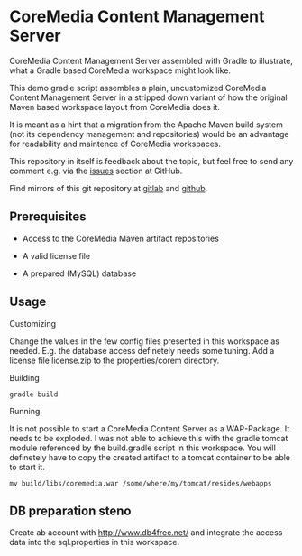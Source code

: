 # CoreMedia Content Management Server

CoreMedia Content Management Server assembled with Gradle to illustrate, what a 
Gradle based CoreMedia workspace might look like.

This demo gradle script assembles a plain, uncustomized CoreMedia Content 
Management Server in a stripped down variant of how the original Maven based 
workspace layout from CoreMedia does it.

It is meant as a hint that a migration from the Apache Maven build system (not 
its dependency management and repositories) would be an advantage for 
readability and maintence of CoreMedia workspaces.

This repository in itself is feedback about the topic, but feel free to send
any comment e.g. via the [issues][issues] section at GitHub.

Find mirrors of this git repository at [gitlab][gitlab] and [github][github].


## Prerequisites

- Access to the CoreMedia Maven artifact repositories

- A valid license file

- A prepared (MySQL) database


## Usage

Customizing

Change the values in the few config files presented in this workspace as needed. 
E.g. the database access definetely needs some tuning. Add a license file license.zip 
to the properties/corem directory.

Building

```
gradle build
```

Running

It is not possible to start a CoreMedia Content Server as a WAR-Package. It needs 
to be exploded. I was not able to achieve this with the gradle tomcat module referenced 
by the build.gradle script in this workspace. You will definetely have to copy the 
created artifact to a tomcat container to be able to start it.

```
mv build/libs/coremedia.war /some/where/my/tomcat/resides/webapps
```


## DB preparation steno

Create ab account with http://www.db4free.net/ and integrate the access data into 
the sql.properties in this workspace.


[issues]: https://github.com/mgoellnitz/cm-cms-webapp/issues
[github]: https://github.com/mgoellnitz/cm-cms-webapp
[gitlab]: https://gitlab.com/mgoellnitz/cm-cms-webapp
